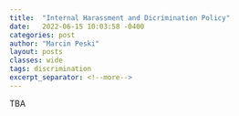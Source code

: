 ```yaml
---
title:  "Internal Harassment and Dicrimination Policy"
date:   2022-06-15 10:03:58 -0400
categories: post
author: "Marcin Peski"
layout: posts
classes: wide
tags: discrimination
excerpt_separator: <!--more-->
---
```

TBA
<!--more-->